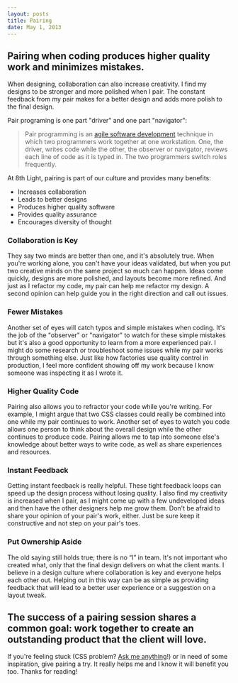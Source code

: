 ```yaml
---
layout: posts
title: Pairing
date: May 1, 2013
---
```

<h2>Pairing when coding produces higher quality work and minimizes mistakes.</h2>

<p>
When designing, collaboration can also increase creativity. I find my designs to be stronger and more polished when I pair. The constant feedback from my pair makes for a better design and adds more polish to the final design.
</p>

<p>Pair programing is one part "driver" and one part "navigator":</p>

<blockquote>
<p>Pair programming is an <a href="http://en.wikipedia.org/wiki/Agile_software_development" target="_blank">agile software development</a> technique in which two programmers work together at one workstation. One, the driver, writes code while the other, the observer or navigator, reviews each line of code as it is typed in. The two programmers switch roles frequently.</p>
</blockquote>

<p>
At 8th Light, pairing is part of our culture and provides many benefits:
</p>

<ul>
  <li>Increases collaboration</li>
  <li>Leads to better designs</li>
  <li>Produces higher quality software</li>
  <li>Provides quality assurance</li>
  <li>Encourages diversity of thought</li>
</ul>

<h3>Collaboration is Key</h3>
<p>
They say two minds are better than one, and it's absolutely true. When you're working alone, you can't have your ideas validated, but when you put two creative minds on the same project so much can happen. Ideas come quickly, designs are more polished, and layouts become more refined. And just as I refactor my code, my pair can help me refactor my design. A second opinion can help guide you in the right direction and call out issues.
</p>

<h3>Fewer Mistakes</h3>
<p>
Another set of eyes will catch typos and simple mistakes when coding. It's the job of the "observer" or "navigator" to watch for these simple mistakes but it's also a good opportunity to learn from a more experienced pair. I might do some research or troubleshoot some issues while my pair works through something else. Just like how factories use quality control in production, I feel more confident showing off my work because I know someone was inspecting it as I wrote it.</p>

<h3>Higher Quality Code</h3>
<p>
Pairing also allows you to refractor your code while you're writing. For example, I might argue that two CSS classes could really be combined into one while my pair continues to work. Another set of eyes to watch you code allows one person to think about the overall design while the other continues to produce code. Pairing allows me to tap into someone else's knowledge about better ways to write code, as well as share experiences and resources.
</p>

<h3>Instant Feedback</h3>
<p>
Getting instant feedback is really helpful. These tight feedback loops can speed up the design process without losing quality. I also find my creativity is increased when I pair, as I might come up with a few undeveloped ideas and then have the other designers help me grow them. Don't be afraid to share your opinion of your pair's work, either. Just be sure keep it constructive and not step on your pair's toes.
</p>

<h3>Put Ownership Aside</h3>
<p>
The old saying still holds true; there is no “I” in team. It's not important who created what, only that the final design delivers on what the client wants. I believe in a design culture where collaboration is key and everyone helps each other out. Helping out in this way can be as simple as providing feedback that will lead to a better user experience or a suggestion on a layout tweak.
</p>

<h2>
The success of a pairing session shares a common goal: work together to create an outstanding product that the client will love.
</h2>

<p>
If you're feeling stuck (CSS problem? <a href="mailto:adam.kaplan@icloud.com">Ask me anything</a>!) or in need of some inspiration, give pairing a try. It really helps me and I know it will benefit you too. Thanks for reading!
</p>
